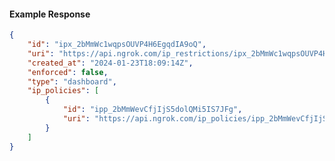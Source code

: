 <!-- Code generated for API Clients. DO NOT EDIT. -->

#### Example Response

```json
{
	"id": "ipx_2bMmWc1wqpsOUVP4H6EgqdIA9oQ",
	"uri": "https://api.ngrok.com/ip_restrictions/ipx_2bMmWc1wqpsOUVP4H6EgqdIA9oQ",
	"created_at": "2024-01-23T18:09:14Z",
	"enforced": false,
	"type": "dashboard",
	"ip_policies": [
		{
			"id": "ipp_2bMmWevCfjIjS5dolQMi5IS7JFg",
			"uri": "https://api.ngrok.com/ip_policies/ipp_2bMmWevCfjIjS5dolQMi5IS7JFg"
		}
	]
}
```
